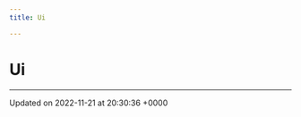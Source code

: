 ```yaml
---
title: Ui

---
```


# Ui








-------------------------------

Updated on 2022-11-21 at 20:30:36 +0000